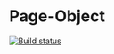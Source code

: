 # Page-Object

[![Build status](https://ci.appveyor.com/api/projects/status/9sd6m2x8rqf4athj/branch/main?svg=true)](https://ci.appveyor.com/project/ParfinenkoEkaterina/page-object/branch/main)
